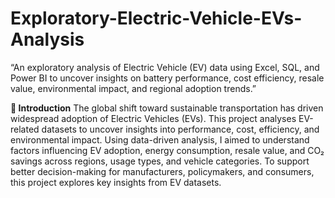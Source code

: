 # Exploratory-Electric-Vehicle-EVs-Analysis
“An exploratory analysis of Electric Vehicle (EV) data using Excel, SQL, and Power BI to uncover insights on battery performance, cost efficiency, resale value, environmental impact, and regional adoption trends.”

**📌 Introduction**
The global shift toward sustainable transportation has driven widespread adoption of Electric Vehicles (EVs). This project analyses EV-related datasets to uncover insights into performance, cost, efficiency, and environmental impact. Using data-driven analysis, I aimed to understand factors influencing EV adoption, energy consumption, resale value, and CO₂ savings across regions, usage types, and vehicle categories. To support better decision-making for manufacturers, policymakers, and consumers, this project explores key insights from EV datasets.
